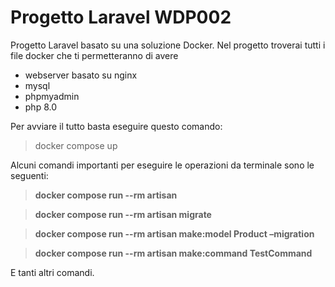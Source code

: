# Progetto Laravel WDP002

Progetto Laravel basato su una soluzione Docker.
Nel progetto troverai tutti i file docker che ti permetteranno di avere

- webserver basato su nginx
- mysql
- phpmyadmin
- php 8.0

Per avviare il tutto basta eseguire questo comando:

> docker compose up

Alcuni comandi importanti per eseguire le operazioni da terminale sono le seguenti:

> **docker compose run --rm  artisan**

> **docker compose run --rm  artisan migrate**

> **docker compose run --rm artisan make:model Product –migration**

> **docker compose run --rm artisan make:command TestCommand**


E tanti altri comandi.